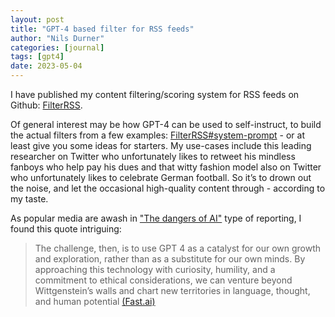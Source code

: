 ```yaml
---
layout: post
title: "GPT-4 based filter for RSS feeds"
author: "Nils Durner"
categories: [journal]
tags: [gpt4]
date: 2023-05-04
---
```


I have published my content filtering/scoring system for RSS feeds on Github: [FilterRSS](https://github.com/ndurner/FilterRSS).

Of general interest may be how GPT-4 can be used to self-instruct, to build the actual filters from a few examples: [FilterRSS#system-prompt](https://github.com/ndurner/FilterRSS#system-prompt) - or at least give you some ideas for starters.
My use-cases include this leading researcher on Twitter who unfortunately likes to retweet his mindless fanboys who help pay his dues and that witty fashion model also on Twitter who unfortunately likes to celebrate German football. So it’s to drown out the noise, and let the occasional high-quality content through - according to my taste.

As popular media are awash in ["The dangers of AI"](https://www.bbc.com/news/world-us-canada-65452940) type of reporting, I found this quote intriguing:
> The challenge, then, is to use GPT 4 as a catalyst for our own growth and exploration, rather than as a substitute for our own minds. By approaching this technology with curiosity, humility, and a commitment to ethical considerations, we can venture beyond Wittgenstein’s walls and chart new territories in language, thought, and human potential
[(Fast.ai)](https://www.fast.ai/posts/2023-03-20-wittgenstein.html) 